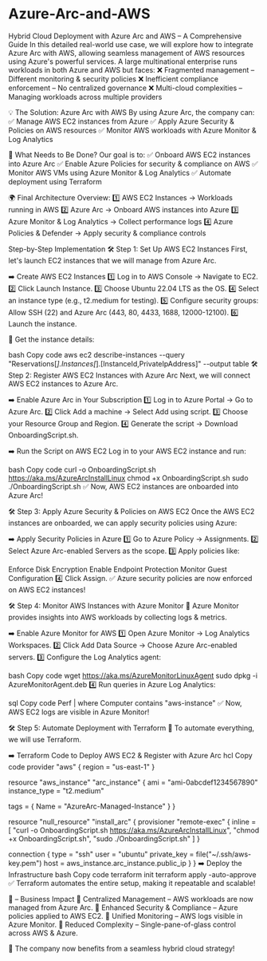 # Azure-Arc-and-AWS
Hybrid Cloud Deployment with Azure Arc and AWS – A Comprehensive Guide
In this detailed real-world use case, we will explore how to integrate Azure Arc with AWS, allowing seamless management of AWS resources using Azure's powerful services.
A large multinational enterprise runs workloads in both Azure and AWS but faces:
❌ Fragmented management – Different monitoring & security policies
❌ Inefficient compliance enforcement – No centralized governance
❌ Multi-cloud complexities – Managing workloads across multiple providers

💡 The Solution: Azure Arc with AWS
By using Azure Arc, the company can:
✅ Manage AWS EC2 instances from Azure
✅ Apply Azure Security & Policies on AWS resources
✅ Monitor AWS workloads with Azure Monitor & Log Analytics

📌 What Needs to Be Done?
Our goal is to:
✅ Onboard AWS EC2 instances into Azure Arc
✅ Enable Azure Policies for security & compliance on AWS
✅ Monitor AWS VMs using Azure Monitor & Log Analytics
✅ Automate deployment using Terraform

🌍 Final Architecture Overview:
1️⃣ AWS EC2 Instances → Workloads running in AWS
2️⃣ Azure Arc → Onboard AWS instances into Azure
3️⃣ Azure Monitor & Log Analytics → Collect performance logs
4️⃣ Azure Policies & Defender → Apply security & compliance controls

 Step-by-Step Implementation
🛠 Step 1: Set Up AWS EC2 Instances
First, let's launch EC2 instances that we will manage from Azure Arc.

➡️ Create AWS EC2 Instances
1️⃣ Log in to AWS Console → Navigate to EC2.
2️⃣ Click Launch Instance.
3️⃣ Choose Ubuntu 22.04 LTS as the OS.
4️⃣ Select an instance type (e.g., t2.medium for testing).
5️⃣ Configure security groups: Allow SSH (22) and Azure Arc (443, 80, 4433, 1688, 12000-12100).
6️⃣ Launch the instance.

🔹 Get the instance details:

bash
Copy code
aws ec2 describe-instances --query "Reservations[*].Instances[*].[InstanceId,PrivateIpAddress]" --output table
🛠 Step 2: Register AWS EC2 Instances with Azure Arc
Next, we will connect AWS EC2 instances to Azure Arc.

➡️ Enable Azure Arc in Your Subscription
1️⃣ Log in to Azure Portal → Go to Azure Arc.
2️⃣ Click Add a machine → Select Add using script.
3️⃣ Choose your Resource Group and Region.
4️⃣ Generate the script → Download OnboardingScript.sh.

➡️ Run the Script on AWS EC2
Log in to your AWS EC2 instance and run:

bash
Copy code
curl -o OnboardingScript.sh https://aka.ms/AzureArcInstallLinux
chmod +x OnboardingScript.sh
sudo ./OnboardingScript.sh
✅ Now, AWS EC2 instances are onboarded into Azure Arc!

🛠 Step 3: Apply Azure Security & Policies on AWS EC2
Once the AWS EC2 instances are onboarded, we can apply security policies using Azure:

➡️ Apply Security Policies in Azure
1️⃣ Go to Azure Policy → Assignments.
2️⃣ Select Azure Arc-enabled Servers as the scope.
3️⃣ Apply policies like:

Enforce Disk Encryption
Enable Endpoint Protection
Monitor Guest Configuration
4️⃣ Click Assign.
✅ Azure security policies are now enforced on AWS EC2 instances!

🛠 Step 4: Monitor AWS Instances with Azure Monitor
📌 Azure Monitor provides insights into AWS workloads by collecting logs & metrics.

➡️ Enable Azure Monitor for AWS
1️⃣ Open Azure Monitor → Log Analytics Workspaces.
2️⃣ Click Add Data Source → Choose Azure Arc-enabled servers.
3️⃣ Configure the Log Analytics agent:

bash
Copy code
wget https://aka.ms/AzureMonitorLinuxAgent
sudo dpkg -i AzureMonitorAgent.deb
4️⃣ Run queries in Azure Log Analytics:

sql
Copy code
Perf | where Computer contains "aws-instance"
✅ Now, AWS EC2 logs are visible in Azure Monitor!

🛠 Step 5: Automate Deployment with Terraform
📌 To automate everything, we will use Terraform.

➡️ Terraform Code to Deploy AWS EC2 & Register with Azure Arc
hcl
Copy code
provider "aws" {
  region = "us-east-1"
}

resource "aws_instance" "arc_instance" {
  ami           = "ami-0abcdef1234567890"
  instance_type = "t2.medium"

  tags = {
    Name = "AzureArc-Managed-Instance"
  }
}

resource "null_resource" "install_arc" {
  provisioner "remote-exec" {
    inline = [
      "curl -o OnboardingScript.sh https://aka.ms/AzureArcInstallLinux",
      "chmod +x OnboardingScript.sh",
      "sudo ./OnboardingScript.sh"
    ]
  }

  connection {
    type        = "ssh"
    user        = "ubuntu"
    private_key = file("~/.ssh/aws-key.pem")
    host        = aws_instance.arc_instance.public_ip
  }
}
➡️ Deploy the Infrastructure
bash
Copy code
terraform init
terraform apply -auto-approve
✅ Terraform automates the entire setup, making it repeatable and scalable!

📌 – Business Impact
🔹 Centralized Management – AWS workloads are now managed from Azure Arc.
🔹 Enhanced Security & Compliance – Azure policies applied to AWS EC2.
🔹 Unified Monitoring – AWS logs visible in Azure Monitor.
🔹 Reduced Complexity – Single-pane-of-glass control across AWS & Azure.

🚀 The company now benefits from a seamless hybrid cloud strategy!
